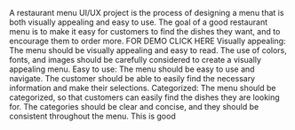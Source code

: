 A restaurant menu UI/UX project is the process of designing a menu that is
both visually appealing and easy to use. The goal of a good restaurant menu
is to make it easy for customers to find the dishes they want, and to
encourage them to order more.
FOR DEMO CLICK HERE
Visually appealing: The menu should be visually appealing and easy to read. The use of
colors, fonts, and images should be carefully considered to create a visually appealing
menu.
Easy to use: The menu should be easy to use and navigate. The customer should be able to
easily find the necessary information and make their selections.
Categorized: The menu should be categorized, so that customers can easily find the dishes
they are looking for. The categories should be clear and concise, and they should be
consistent throughout the menu.
This is good